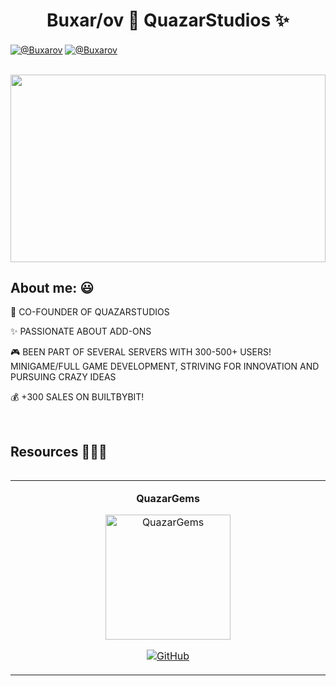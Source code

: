 <h1 align="center">Buxar/ov 👋  QuazarStudios ✨ </h1> 

<p align="left">
  <a href="https://discord.gg/pF2xftztkq" target="blank"><img align="center" src="https://img.shields.io/badge/Discord-5865F2?style=for-the-badge&logo=discord&logoColor=white" alt="@Buxarov"  /></a>
  <a href="https://builtbybit.com/members/buxarov.144887/" target="blank"><img align="center" src="https://img.shields.io/badge/BuiltByBit-2D2D2D?style=for-the-badge&logoColor=white" alt="@Buxarov"  /></a>
</p>

<br>

<div align="center">
  <img src="https://github.com/user-attachments/assets/6de169bd-ffe4-4077-b4b9-146dec381276" 
       width="100%" 
       height="auto" 
       style="max-height:300px; object-fit:cover;">
</div>


<h2>About me: 😃</h2>

<p align="left">
🚀 CO-FOUNDER OF QUAZARSTUDIOS  

✨ PASSIONATE ABOUT ADD-ONS  

🎮 BEEN PART OF SEVERAL SERVERS WITH 300-500+ USERS!  
    MINIGAME/FULL GAME DEVELOPMENT, STRIVING FOR INNOVATION AND PURSUING CRAZY IDEAS  

💰 +300 SALES ON BUILTBYBIT!
</p>

<br>

<div id="Resources">
<h2>Resources 👨🏻‍💻</h2>

<table align="left">
<tr border="none">
  <td width="25%" align="center">
    <p align="center"><strong>QuazarGems</strong></p>
    <p align="center">
      <a href="https://github.com/Buxarov/QuazarGems" title="Go to Repository">
        <img align="center" width="200px" height="auto" src="https://github.com/user-attachments/assets/49d83072-7748-42de-9242-abccf5a3d730" alt="QuazarGems" />
      </a>
    </p>
    <p align="center">
      <a href="https://github.com/Buxarov/QuazarGems" target="_blank">
        <img align="center" src="https://img.shields.io/badge/GitHub-100000?style=for-the-badge&logo=github&logoColor=white" alt="GitHub" />
      </a>
    </p>       
  </td>
</tr>
</table>


<br><br><br><br><br>
